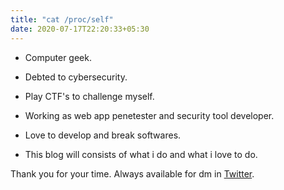 ```yaml
---
title: "cat /proc/self"
date: 2020-07-17T22:20:33+05:30
---
```


- Computer geek.
    
- Debted to cybersecurity.

- Play CTF's to challenge myself.

- Working as web app penetester and security tool developer.

- Love to develop and break softwares.

- This blog will consists of what i do and what i love to do.

Thank you for your time. Always available for dm in [Twitter](https://twitter.com/pwnl0rd).


